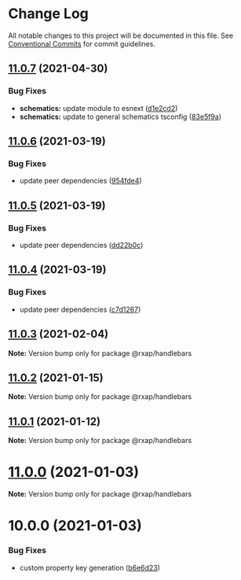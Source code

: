 # Change Log

All notable changes to this project will be documented in this file.
See [Conventional Commits](https://conventionalcommits.org) for commit guidelines.

## [11.0.7](https://gitlab.com/rxap/packages/compare/@rxap/handlebars@11.0.6...@rxap/handlebars@11.0.7) (2021-04-30)


### Bug Fixes

* **schematics:** update module to esnext ([d1e2cd2](https://gitlab.com/rxap/packages/commit/d1e2cd252f3866471935131187b3acaefe2cca82))
* **schematics:** update to general schematics tsconfig ([83e5f9a](https://gitlab.com/rxap/packages/commit/83e5f9a0cf1810686a503425d87a5e4ae30b8c84))





## [11.0.6](https://gitlab.com/rxap/packages/compare/@rxap/handlebars@11.0.5...@rxap/handlebars@11.0.6) (2021-03-19)


### Bug Fixes

* update peer dependencies ([954fde4](https://gitlab.com/rxap/packages/commit/954fde47836ff0c1f25a77c33ff871ddc7685b6c))





## [11.0.5](https://gitlab.com/rxap/packages/compare/@rxap/handlebars@11.0.4...@rxap/handlebars@11.0.5) (2021-03-19)


### Bug Fixes

* update peer dependencies ([dd22b0c](https://gitlab.com/rxap/packages/commit/dd22b0ce053bc266c7aea659a2faf3be39f424e7))





## [11.0.4](https://gitlab.com/rxap/packages/compare/@rxap/handlebars@11.0.3...@rxap/handlebars@11.0.4) (2021-03-19)


### Bug Fixes

* update peer dependencies ([c7d1267](https://gitlab.com/rxap/packages/commit/c7d12671f3efc198985cddee92caa2558e74b023))





## [11.0.3](https://gitlab.com/rxap/packages/compare/@rxap/handlebars@11.0.2...@rxap/handlebars@11.0.3) (2021-02-04)

**Note:** Version bump only for package @rxap/handlebars





## [11.0.2](https://gitlab.com/rxap/packages/compare/@rxap/handlebars@11.0.1...@rxap/handlebars@11.0.2) (2021-01-15)

**Note:** Version bump only for package @rxap/handlebars





## [11.0.1](https://gitlab.com/rxap/packages/compare/@rxap/handlebars@11.0.0...@rxap/handlebars@11.0.1) (2021-01-12)

**Note:** Version bump only for package @rxap/handlebars





# [11.0.0](https://gitlab.com/rxap/packages/compare/@rxap/handlebars@10.0.0...@rxap/handlebars@11.0.0) (2021-01-03)

**Note:** Version bump only for package @rxap/handlebars





# 10.0.0 (2021-01-03)


### Bug Fixes

* custom property key generation ([b6e6d23](https://gitlab.com/rxap/packages/commit/b6e6d23215f0b35e0de2d35003b186a3d435b8e4))
